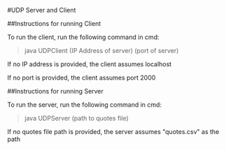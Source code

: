 #UDP Server and Client

##Instructions for running Client

To run the client, run the following command in cmd:
> java UDPClient (IP Address of server) (port of server)

If no IP address is provided, the client assumes localhost

If no port is provided, the client assumes port 2000

##Instructions for running Server

To run the server, run the following command in cmd:
> java UDPServer (path to quotes file)

If no quotes file path is provided, the server assumes "quotes.csv" as the path